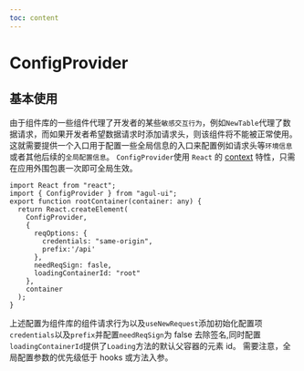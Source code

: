 ```yaml
---
toc: content
---
```


# ConfigProvider

## 基本使用

由于组件库的一些组件代理了开发者的某些`敏感交互行为`，例如`NewTable`代理了数据请求，而如果开发者希望数据请求时添加请求头，则该组件将不能被正常使用。这就需要提供一个入口用于配置一些全局信息的入口来配置例如请求头等`环境信息`或者其他后续的`全局配置信息`。
`ConfigProvider`使用 `React` 的 [context](https://zh-hans.react.dev/reference/react/createContext) 特性，只需在应用外围包裹一次即可全局生效。

```
import React from "react";
import { ConfigProvider } from "agul-ui";
export function rootContainer(container: any) {
  return React.createElement(
    ConfigProvider,
    {
      reqOptions: {
        credentials: "same-origin",
        prefix:'/api'
      },
      needReqSign: fasle,
      loadingContainerId: "root"
    },
    container
  );
}
```

上述配置为组件库的组件请求行为以及`useNewRequest`添加初始化配置项`credentials`以及`prefix`并配置`needReqSign`为 false 去除签名,同时配置`loadingContainerId`提供了`Loading`方法的默认父容器的元素 id。
需要注意，全局配置参数的优先级低于 hooks 或方法入参。
